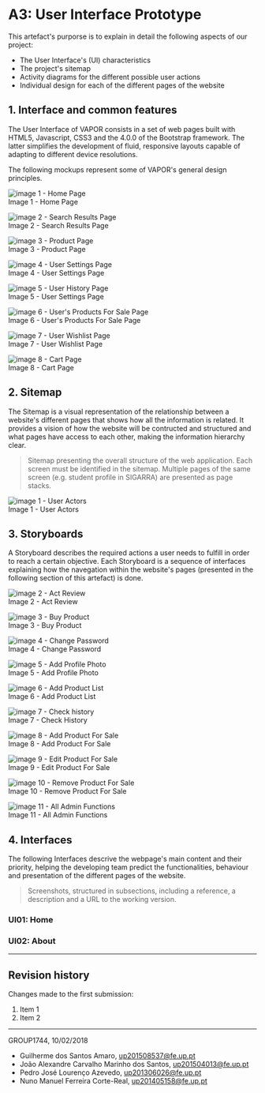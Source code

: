 # A3: User Interface Prototype

This artefact's purporse is to explain in detail the following aspects of our project:
 - The User Interface's (UI) characteristics
 - The project's sitemap
 - Activity diagrams for the different possible user actions
 - Individual design for each of the different pages of the website
 
## 1. Interface and common features

The User Interface of VAPOR consists in a set of web pages built with HTML5, Javascript, CSS3 and the 4.0.0 of the Bootstrap framework.
The latter simplifies the development of fluid, responsive layouts capable of adapting to different device resolutions.
 
The following mockups represent some of VAPOR's general design principles.

![image 1 - Home Page](/images/mockups/a3_12.png)   
Image 1 - Home Page

![image 2 - Search Results Page](/images/mockups/a3_13.png)   
Image 2 - Search Results Page

![image 3 - Product Page](/images/mockups/a3_14.png)   
Image 3 - Product Page

![image 4 - User Settings Page](/images/mockups/a3_15.png)   
Image 4 - User Settings Page

![image 5 - User History Page](/images/mockups/a3_16.png)   
Image 5 - User Settings Page

![image 6 - User's Products For Sale Page](/images/mockups/a3_17.png)   
Image 6 - User's Products For Sale Page

![image 7 - User Wishlist Page](/images/mockups/a3_18.png)   
Image 7 - User Wishlist Page

![image 8 - Cart Page](/images/mockups/a3_19.png)   
Image 8 - Cart Page

## 2. Sitemap

The Sitemap is a visual representation of the relationship between a website's different pages that shows how all the information is related.
It provides a vision of how the website will be contructed and structured and what pages have access to each other, making the information hierarchy clear.
 
> Sitemap presenting the overall structure of the web application.
> Each screen must be identified in the sitemap.
> Multiple pages of the same screen (e.g. student profile in SIGARRA) are presented as page stacks.

![image 1 - User Actors](/images/sitemap/a3_1.png)   
 Image 1 - User Actors
 
## 3. Storyboards

A Storyboard describes the required actions a user needs to fulfill in order to reach a certain objective.
Each Storyboard is a sequence of interfaces explaining how the navegation within the website's pages (presented in the following section of this artefact) is done.
 
 ![image 2 - Act Review](/images/a3_2.png "Optional Title")  
 Image 2 - Act Review
 
 ![image 3 - Buy Product](/images/a3_3.png)   
 Image 3 - Buy Product
 
 ![image 4 - Change Password](/images/a3_4.png)  
 Image 4 - Change Password
 
 ![image 5 - Add Profile Photo](/images/a3_5.png)   
 Image 5 - Add Profile Photo
 
 ![image 6 - Add Product List](/images/a3_6.png)   
 Image 6 - Add Product List
 
 ![image 7 - Check history](/images/a3_7.png)   
 Image 7 - Check History
 
 ![image 8 - Add Product For Sale](/images/a3_8.png)   
 Image 8 - Add Product For Sale
 
 ![image 9 - Edit Product For Sale](/images/a3_9.png)   
 Image 9 - Edit Product For Sale
 
 ![image 10 - Remove Product For Sale](/images/a3_10.png)   
 Image 10 - Remove Product For Sale
 
 ![image 11 - All Admin Functions](/images/a3_11.png)   
 Image 11 - All Admin Functions
 
## 4. Interfaces

The following Interfaces descrive the webpage's main content and their priority, helping the developing team predict the functionalities, behaviour and presentation of the different pages of the website.

 
> Screenshots, structured in subsections, including a reference, a description and a URL to the working version.
 
### UI01: Home
 
### UI02: About
 
 
***
 
## Revision history
 
Changes made to the first submission:
1. Item 1
1. Item 2
 
***
 
GROUP1744, 10/02/2018

- Guilherme dos Santos Amaro, up201508537@fe.up.pt
- João Alexandre Carvalho Marinho dos Santos, up201504013@fe.up.pt
- Pedro José Lourenço Azevedo, up201306026@fe.up.pt
- Nuno Manuel Ferreira Corte-Real, up201405158@fe.up.pt
